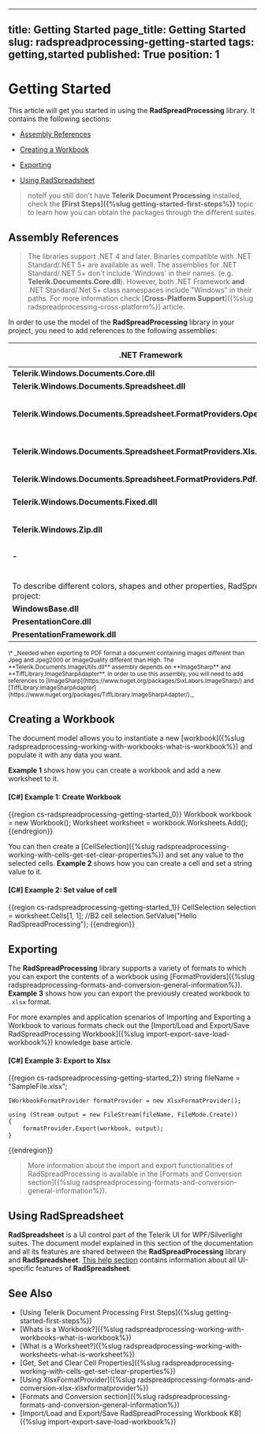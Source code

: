 
---
title: Getting Started
page_title: Getting Started
slug: radspreadprocessing-getting-started
tags: getting,started
published: True
position: 1
---

# Getting Started


This article will get you started in using the __RadSpreadProcessing__ library. It contains the following sections:


* [Assembly References](#assembly-references)

* [Creating a Workbook](#creating-a-workbook)

* [Exporting](#exporting)

* [Using RadSpreadsheet](#using-radspreadsheet)

>noteIf you still don't have **Telerik Document Processing** installed, check the **[First Steps]({%slug getting-started-first-steps%})** topic to learn how you can obtain the packages through the different suites. 

## Assembly References

>The libraries support .NET 4 and later. Binaries compatible with .NET Standard/.NET 5+ are available as well. The assemblies for .NET Standard/.NET 5+ don't include 'Windows' in their names. (e.g. **Telerik.Documents.Core.dll**). However, both .NET Framework **and** .NET Standard/.Net 5+ class namespaces include "Windows" in their paths. For more information check [**Cross-Platform Support**]({%slug radspreadprocessing-cross-platform%}) article.

In order to use the model of the __RadSpreadProcessing__ library in your project, you need to add references to the following assemblies:

<table>
<thead>
	<tr>
		<th>.NET Framework </th>
		<th>.NET Standard/.NET 5+ compatible</th>
		<th>Additional information</th>
	</tr>
</thead>
<tbody>
	<tr>
		<td><b>Telerik.Windows.Documents.Core.dll</b></td>
		<td><b>Telerik.Documents.Core.dll</b></td>
		<td></td>
	</tr>
	<tr>
	    <td><b>Telerik.Windows.Documents.Spreadsheet.dll</b></td>
		<td><b>Telerik.Documents.Spreadsheet.dll</b></td>
		<td></td>
	</tr>
	<tr>
		<td><b>Telerik.Windows.Documents.Spreadsheet.FormatProviders.OpenXml.dll</b></td>
		<td><b>Telerik.Documents.Spreadsheet.FormatProviders.OpenXml.dll</b></td>
		<td>Required when importing/exporting from/to XLSX or CSV.</td>
	</tr>
		<tr>
		<td><b>Telerik.Windows.Documents.Spreadsheet.FormatProviders.Xls.dll</b></td>
		<td><b>Telerik.Documents.Spreadsheet.FormatProviders.Xls.dll</b></td>
		<td>Required when importing/exporting from/to XLS.</td>
	</tr>
	<tr>
	    <td><b>Telerik.Windows.Documents.Spreadsheet.FormatProviders.Pdf.dll</b></td>
		<td><b>Telerik.Documents.Spreadsheet.FormatProviders.Pdf.dll</b></td>
		<td>Required when exporting to PDF.</td>
	</tr>
	<tr>
	    <td><b>Telerik.Windows.Documents.Fixed.dll</b></td>
		<td><b>Telerik.Documents.Fixed.dll</b></td>
		<td>Required when exporting to PDF.</td>
	</tr>
	<tr>
	    <td><b>Telerik.Windows.Zip.dll</b></td>
		<td><b>Telerik.Zip.dll</b></td>
		<td>Required for working with XLSX, XLS and PDF files.</td>
	</tr>
	<tr>
	    <td><b>-</b></td>
		<td>	
			<b>Telerik.Documents.ImageUtils.dll</b>
			<br><sub><i>This assembly is not available in UI for Xamarin.</i></sub>
		</td>
		<td>*</td>
	</tr>
	<tr>
	    <td colspan="3">&nbsp;</td>
	</tr>
	<tr>
        <td colspan="3">To describe different colors, shapes and other properties, RadSpreadProcessing depends on the listed below .NET assemblies, which you should also refer in your project:</td> 
    </tr>
    <tr>
	    <td><b>WindowsBase.dll</b></td>
		<td><b>-</b></td>
		<td></td>
	</tr>
	<tr>
	    <td><b>PresentationCore.dll</b></td>
		<td><b>-</b></td>
		<td></td>
	</tr>
	<tr>
	    <td><b>PresentationFramework.dll</b></td>
		<td><b>-</b></td>
		<td></td>
	</tr>
</tbody>
</table>

<sub> 
	\* _Needed when exporting to PDF format a document containing images different than Jpeg and Jpeg2000 or ImageQuality different than High. The **Telerik.Documents.ImageUtils.dll** assembly depends on **ImageSharp** and **TiffLibrary.ImageSharpAdapter**. In order to use this assembly, you will need to add references to [ImageSharp](https://www.nuget.org/packages/SixLabors.ImageSharp/) and [TiffLibrary.ImageSharpAdapter](https://www.nuget.org/packages/TiffLibrary.ImageSharpAdapter/)._ 
</sub>

## Creating a Workbook

The document model allows you to instantiate a new [workbook]({%slug radspreadprocessing-working-with-workbooks-what-is-workbook%}) and populate it with any data you want.


__Example 1__ shows how you can create a workbook and add a new worksheet to it.


#### __[C#] Example 1: Create Workbook__

{{region cs-radspreadprocessing-getting-started_0}}
	Workbook workbook = new Workbook();
	Worksheet worksheet = workbook.Worksheets.Add();
{{endregion}}



You can then create a [CellSelection]({%slug radspreadprocessing-working-with-cells-get-set-clear-properties%}) and set any value to the selected cells. __Example 2__ shows how you can create a cell and set a string value to it.


#### __[C#] Example 2: Set value of cell__

{{region cs-radspreadprocessing-getting-started_1}}
	CellSelection selection = worksheet.Cells[1, 1]; //B2 cell
	selection.SetValue("Hello RadSpreadProcessing");
{{endregion}}



## Exporting

The __RadSpreadProcessing__ library supports a variety of formats to which you can export the contents of a workbook using [FormatProviders]({%slug radspreadprocessing-formats-and-conversion-general-information%}). __Example 3__ shows how you can export the previously created workbook to `.xlsx` format.

For more examples and application scenarios of Importing and Exporting a Workbook to various formats check out the [Import/Load and Export/Save RadSpreadProcessing Workbook]({%slug import-export-save-load-workbook%}) knowledge base article.


#### __[C#] Example 3: Export to Xlsx__

{{region cs-radspreadprocessing-getting-started_2}}
	string fileName = "SampleFile.xlsx";
	
	IWorkbookFormatProvider formatProvider = new XlsxFormatProvider();
	
	using (Stream output = new FileStream(fileName, FileMode.Create))
	{
	    formatProvider.Export(workbook, output);
	}
{{endregion}}

>More information about the import and export functionalities of RadSpreadProcessing is available in the [Formats and Conversion section]({%slug radspreadprocessing-formats-and-conversion-general-information%}).

## Using RadSpreadsheet

__RadSpreadsheet__ is a UI control part of the Telerik UI for WPF/Silverlight suites. The document model explained in this section of the documentation and all its features are shared between the __RadSpreadProcessing__ library and __RadSpreadsheet__. [This help section](http://docs.telerik.com/devtools/wpf/controls/radspreadsheet/overview.html) contains information about all UI-specific features of __RadSpreadsheet__.


## See Also

 * [Using Telerik Document Processing First Steps]({%slug getting-started-first-steps%})
 * [Whats is a Workbook?]({%slug radspreadprocessing-working-with-workbooks-what-is-workbook%})
 * [What is a Worksheet?]({%slug radspreadprocessing-working-with-worksheets-what-is-worksheet%})
 * [Get, Set and Clear Cell Properties]({%slug radspreadprocessing-working-with-cells-get-set-clear-properties%})
 * [Using XlsxFormatProvider]({%slug radspreadprocessing-formats-and-conversion-xlsx-xlsxformatprovider%})
 * [Formats and Conversion section]({%slug radspreadprocessing-formats-and-conversion-general-information%})
 * [Import/Load and Export/Save RadSpreadProcessing Workbook KB]({%slug import-export-save-load-workbook%}) 
